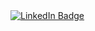 <a href="https://www.linkedin.com/in/javier-santos-sanz-51623826a/">
    <img src="https://img.shields.io/badge/LinkedIn-blue?style=for-the-badge&logo=linkedin&logoColor=white" alt="LinkedIn Badge"/>
</a>

<!--[![My GitHub Language Stats](https://github-readme-stats.vercel.app/api/top-langs/?username=santossanzj&langs_count=6&theme=tokyonight)]()-->
<!--
**SantosSanzJ/SantosSanzJ** is a ✨ _special_ ✨ repository because its `README.md` (this file) appears on your GitHub profile.

Here are some ideas to get you started:

- 🔭 I’m currently working on ...
- 🌱 I’m currently learning ...
- 👯 I’m looking to collaborate on ...
- 🤔 I’m looking for help with ...
- 💬 Ask me about ...
- 📫 How to reach me: ...
- 😄 Pronouns: ...
- ⚡ Fun fact: ...
-->
